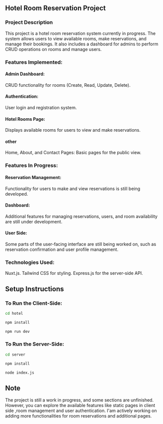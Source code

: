 ## Hotel Room Reservation Project

### Project Description

This project is a hotel room reservation system currently in progress. The system allows users to view available rooms, make reservations, and manage their bookings. It also includes a dashboard for admins to perform CRUD operations on rooms and manage users.


### Features Implemented:
#### Admin Dashboard: 
CRUD functionality for rooms (Create, Read, Update, Delete).

#### Authentication: 
User login and registration system.

#### Hotel Rooms Page:
 Displays available rooms for users to view and make reservations.
 #### other
Home, About, and Contact Pages: Basic pages for the public view.


### Features In Progress:

#### Reservation Management: 
Functionality for users to make and view reservations is still being developed.

#### Dashboard: 
Additional features for managing reservations, users, and room availability are still under development.

#### User Side:
 Some parts of the user-facing interface are still being worked on, such as reservation confirmation and user profile management.

### Technologies Used:
Nuxt.js.
Tailwind CSS for styling.
Express.js for the server-side API.


## Setup Instructions

### To Run the Client-Side:
```bash
cd hotel

npm install

npm run dev

```

### To Run the Server-Side:

```bash
cd server

npm install

node index.js


```

## Note
The project is still a work in progress, and some sections are unfinished. However, you can explore the available features like static pages in client side ,room management and user authentication. I'am actively working on adding more functionalities for room reservations and additional pages.

